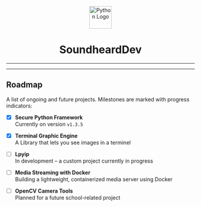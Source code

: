 <div align="center">
  <img src="https://cdn.jsdelivr.net/gh/devicons/devicon/icons/python/python-original.svg" height="60" alt="Python Logo" />
  <h1>SoundheardDev</h1>
</div>

---



---

## Roadmap

A list of ongoing and future projects. Milestones are marked with progress indicators:

- [x] **Secure Python Framework**  
   Currently on version `v1.3.5`

- [x] **Terminal Graphic Engine**  
   A Library that lets you see images in a terminel

- [ ] **Lpyip**  
   In development – a custom project currently in progress

- [ ] **Media Streaming with Docker**  
   Building a lightweight, containerized media server using Docker




- [ ] **OpenCV Camera Tools**  
   Planned for a future school-related project




